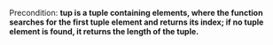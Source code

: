 Precondition: **tup is a tuple containing elements, where the function searches for the first tuple element and returns its index; if no tuple element is found, it returns the length of the tuple.**